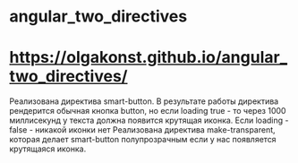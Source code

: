 # angular_two_directives
# https://olgakonst.github.io/angular_two_directives/
Реализована директива smart-button.
В результате работы директива рендерится обычная кнопка button, но если loading true - то через 1000 миллисекунд у текста должна
появится крутящая иконка. Если loading - false - никакой иконки нет
Реализована директива make-transparent, которая делает smart-button полупрозрачным если у нас появляется крутящаяся иконка.

